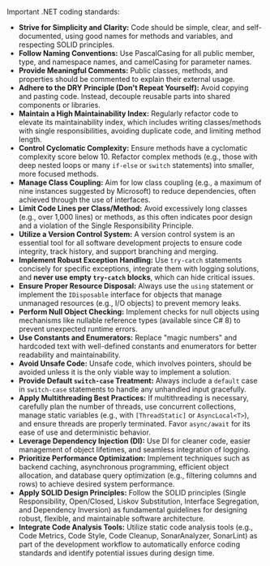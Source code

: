 Important .NET coding standards:

*   **Strive for Simplicity and Clarity:** Code should be simple, clear, and self-documented, using good names for methods and variables, and respecting SOLID principles.
*   **Follow Naming Conventions:** Use PascalCasing for all public member, type, and namespace names, and camelCasing for parameter names.
*   **Provide Meaningful Comments:** Public classes, methods, and properties should be commented to explain their external usage.
*   **Adhere to the DRY Principle (Don't Repeat Yourself):** Avoid copying and pasting code. Instead, decouple reusable parts into shared components or libraries.
*   **Maintain a High Maintainability Index:** Regularly refactor code to elevate its maintainability index, which includes writing classes/methods with single responsibilities, avoiding duplicate code, and limiting method length.
*   **Control Cyclomatic Complexity:** Ensure methods have a cyclomatic complexity score below 10. Refactor complex methods (e.g., those with deep nested loops or many `if-else` or `switch` statements) into smaller, more focused methods.
*   **Manage Class Coupling:** Aim for low class coupling (e.g., a maximum of nine instances suggested by Microsoft) to reduce dependencies, often achieved through the use of interfaces.
*   **Limit Code Lines per Class/Method:** Avoid excessively long classes (e.g., over 1,000 lines) or methods, as this often indicates poor design and a violation of the Single Responsibility Principle.
*   **Utilize a Version Control System:** A version control system is an essential tool for all software development projects to ensure code integrity, track history, and support branching and merging.
*   **Implement Robust Exception Handling:** Use `try-catch` statements concisely for specific exceptions, integrate them with logging solutions, and **never use empty `try-catch` blocks**, which can hide critical issues.
*   **Ensure Proper Resource Disposal:** Always use the `using` statement or implement the `IDisposable` interface for objects that manage unmanaged resources (e.g., I/O objects) to prevent memory leaks.
*   **Perform Null Object Checking:** Implement checks for null objects using mechanisms like nullable reference types (available since C# 8) to prevent unexpected runtime errors.
*   **Use Constants and Enumerators:** Replace "magic numbers" and hardcoded text with well-defined constants and enumerators for better readability and maintainability.
*   **Avoid Unsafe Code:** Unsafe code, which involves pointers, should be avoided unless it is the only viable way to implement a solution.
*   **Provide Default `switch-case` Treatment:** Always include a `default` case in `switch-case` statements to handle any unhandled input gracefully.
*   **Apply Multithreading Best Practices:** If multithreading is necessary, carefully plan the number of threads, use concurrent collections, manage static variables (e.g., with `[ThreadStatic]` or `AsyncLocal<T>`), and ensure threads are properly terminated. Favor `async/await` for its ease of use and deterministic behavior.
*   **Leverage Dependency Injection (DI):** Use DI for cleaner code, easier management of object lifetimes, and seamless integration of logging.
*   **Prioritize Performance Optimization:** Implement techniques such as backend caching, asynchronous programming, efficient object allocation, and database query optimization (e.g., filtering columns and rows) to achieve desired system performance.
*   **Apply SOLID Design Principles:** Follow the SOLID principles (Single Responsibility, Open/Closed, Liskov Substitution, Interface Segregation, and Dependency Inversion) as fundamental guidelines for designing robust, flexible, and maintainable software architecture.
*   **Integrate Code Analysis Tools:** Utilize static code analysis tools (e.g., Code Metrics, Code Style, Code Cleanup, SonarAnalyzer, SonarLint) as part of the development workflow to automatically enforce coding standards and identify potential issues during design time.